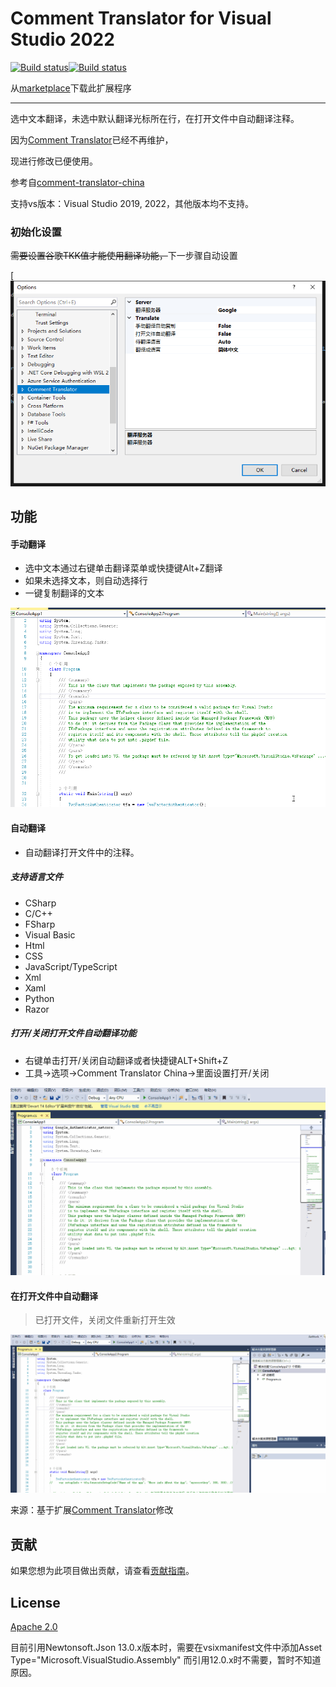# Comment Translator for Visual Studio 2022

[![Build status](https://dev.azure.com/netcorevip/BuildsGit/_apis/build/status/comment-translator-china-CI)](https://dev.azure.com/netcorevip/BuildsGit/_build/latest?definitionId=9)[![Build status](https://ci.appveyor.com/api/projects/status/j2dx6u8lpwwi75gn?svg=true)](https://ci.appveyor.com/project/corevip/comment-translator-china)

从[marketplace](https://marketplace.visualstudio.com/items?itemName=Hikari.CommentTranslator64)下载此扩展程序

------

选中文本翻译，未选中默认翻译光标所在行，在打开文件中自动翻译注释。

因为[Comment Translator](https://marketplace.visualstudio.com/items?itemName=NguynThunTan.CommentTranslator)已经不再维护，

现进行修改已便使用。

参考自[comment-translator-china](https://github.com/netcorevip/comment-translator-china)

支持vs版本：Visual Studio 2019, 2022，其他版本均不支持。



### 初始化设置

~~需要设置谷歌TKK值才能使用翻译功能，~~下一步骤自动设置

[![设置](Images/Options.png)


## 功能

#### 手动翻译

- 选中文本通过右键单击翻译菜单或快捷键Alt+Z翻译
- 如果未选择文本，则自动选择行
- 一键复制翻译的文本

![手动翻译](Images/Auto-Selecte-Line.gif)



#### 自动翻译

- 自动翻译打开文件中的注释。

##### 支持语言文件

- CSharp
- C/C++
- FSharp
- Visual Basic
- Html
- CSS
- JavaScript/TypeScript
- Xml
- Xaml
- Python
- Razor

##### 打开/关闭打开文件自动翻译功能

- 右键单击打开/关闭自动翻译或者快捷键ALT+Shift+Z
- 工具->选项->Comment Translator China->里面设置打开/关闭

![SetAuto](Images/SetAuto.gif)



#### 在打开文件中自动翻译

> 已打开文件，关闭文件重新打开生效

![自动翻译注释](Images/Auto-File-translate.gif)



来源：基于扩展[Comment Translator](<https://marketplace.visualstudio.com/items?itemName=NguynThunTan.CommentTranslator>)修改



## 贡献

如果您想为此项目做出贡献，请查看[贡献指南](CONTRIBUTING.md)。

## License

[Apache 2.0](LICENSE.txt)

目前引用Newtonsoft.Json 13.0.x版本时，需要在vsixmanifest文件中添加Asset Type="Microsoft.VisualStudio.Assembly"
而引用12.0.x时不需要，暂时不知道原因。

